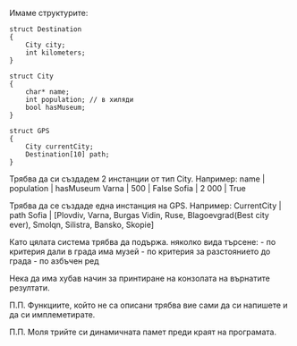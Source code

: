 Имаме структурите:


	struct Destination
	{
		City city;
		int kilometers;
	}

	struct City
	{
		char* name;
		int population; // в хиляди 
		bool hasMuseum;
	}

	struct GPS 
	{
		City currentCity;
		Destination[10] path;
	}

Трябва да си създадем 2 инстанции от тип City. Например:
name  | population | hasMuseum
Varna | 500        | False 
Sofia | 2 000      | True

Трябва да се създаде една инстанция на GPS. Например:
CurrentCity      | path
Sofia			 | [Plovdiv, Varna, Burgas Vidin, Ruse,
					Blagoevgrad(Best city ever), Smolqn, 
					Silistra, Bansko, Skopie]

Като цялата система трябва да подържа. няколко вида търсене:
	-	по критерия дали в града има музей
	-	по критерия за разстоянието до града
	-	по азбъчен ред

Нека да има хубав начин за принтиране на конзолата на  върнатите резултати.

П.П.
Функциите, който не са описани трябва вие сами да си напишете и да си имплеметирате.

П.П. 
Моля трийте си динамичната памет преди краят на програмата.